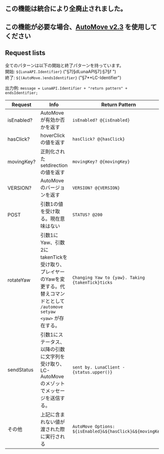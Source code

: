 ## この機能は統合により全廃止されました。
## この機能が必要な場合、[AutoMove v2.3](https://github.com/luna724/LC-AutoMove) を使用してください

## Request lists
全てのパターンは以下の開始と終了パターンを持っています。 <br>
開始: `${LunaAPI.Identifier}` ("§7[§dLunaAPI§7]:§7§f ") <br>
終了: `${(AutoMove.)endsIdentifier}` ("§7**LC-Identifier") <br>

出力例: `message = LunaAPI.Identifier + "return pattern" + endsIdentifier;`

| Request | Info | Return Pattern |
| --- | --- | --- |
| isEnabled? | AutoMoveが有効か否かを返す | `isEnabled? @{isEnabled}` |
| hasClick? | hoverClickの値を返す | `hasClick? @{hasClick}` |
| movingKey? | 正則化されたsetdirectionの値を返す | `movingKey? @{movingKey}` |
| VERSION? | AutoMoveのバージョンを返す | `VERSION? @{VERSION}` |
| POST | 引数1の値を受け取る。現在意味はない | `STATUS? @200` |
| rotateYaw | 引数1にYaw、引数2にtakenTickを受け取り、プレイヤーのYawを変更する。代替えコマンドととして `/automove setyaw <yaw>` が存在する。| `Changing Yaw to {yaw}. Taking {takenTick}ticks` |
| sendStatus | 引数1にステータス、以降の引数に文字列を受け取り、LC-AutoMoveのメゾットでメッセージを送信する。| `sent by. LunaClient - {status.upper()}` |
| その他 | 上記に含まれない値が渡された際に実行される | `AutoMove Options: ${isEnabled}&${hasClick}&${movingKey}` |
